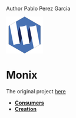 Author Pablo Perez Garcia 

![My image](src/main/resources/monix.png)

# Monix

The original project [here](https://monix.io/)

* **[Consumers](src/main/scala/com/politrons/monix/TaskConsumers.scala)**
* **[Creation](src/main/scala/com/politrons/monix/TaskCreation.scala)**


